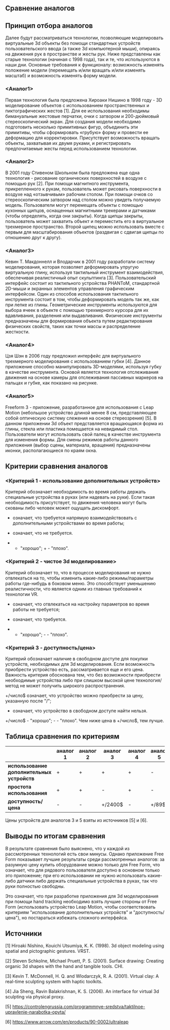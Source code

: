 ## Сравнение аналогов
## Принцип отбора аналогов

Далее будут рассматриваться технологии, позволяющие моделировать виртуальные 3d объекты без помощи стандартных устройств пользовательского ввода (а также 3d компьютерной мыши), опираясь на движения рук в пространстве и жесты рук. Ниже представлены как старые технологии (начиная с 1998 года), так и те, что используются в наши дни. Основные требования к функционалу: возможность изменять положение модели (перемещать и/или вращать и/или изменять масштаб) и возможность изменять форму модели.

### <Аналог1>

Первая технология была предложена Хироаки Нишино в 1998 году - 3D моделирование объектов с использованием пространственных и пиктографических жестов [1]. Для ее использования необходимы бимануальные жестовые перчатки, очки с затвором и 200-дюймовый стереоскопический экран. Для создания модели необходимо подготовить несколько примитивных фигур, объединить эти примитивы, чтобы сформировать «грубую» форму и провести ее деформацию для корректировки. Присутствует возможность вращать объекты, захватывая их двумя руками, и регистрировать предпочитаемые жесты перед использованием технологии.

### <Аналог2>

В 2001 году Стивеном Школьном была предложена еще одна технология - рисование органических поверхностей в воздухе с помощью рук [2]. При помощи магнитного инструмента, прикрепленного к рукам, пользователь может рисовать поверхности в воздухе над «отзывчивым» рабочим столом. При помощи очков со стереоскопическим затвором над столом можно увидеть получаемую модель.
Пользователи могут перемещать объекты с помощью кухонных щипцов, оснащенных магнитными трекерами и датчиками (чтобы определять, когда они закрыты). Когда щипцы закрыты, пользователь может захватить объект и переместить его в виртуальное трехмерное пространство. Второй щипец можно использовать вместе с первым для масштабирования объектов (раздвигая с сдвигая щипцы по отношению друг к другу).

### <Аналог3>

Кевин Т. Макдоннелл и Влодарчик в 2001 году разработали систему моделирования, которая позволяет деформировать упругую виртуальную глину, используя тактильный инструмент взаимодействия, обеспечивая реалистичный опыт скульптинга [3]. Пользовательский интерфейс состоит из тактильного устройства PHANToM, стандартной 2D-мыши и экранных элементов управления графическим интерфейсом.
Один из способов использования тактильного инструмента состоит в том, чтобы деформировать модель так же, как при лепке из глины. Геометрические инструменты используются для выбора ячеек в объекте с помощью трехмерного курсора для их вдавливания, разделения или выдавливания. Физические инструменты предназначены для формирования объекта путем редактирования физических свойств, таких как точки массы и распределение жесткости.

### <Аналог4>

Цзя Шэн в 2006 году предложил интерфейс для виртуального трехмерного моделирования с использованием губки [4]. Данное приложение способно манипулировать 3D-моделями, используя губку в качестве инструмента. Основой является технология отслеживания движения на основе камеры для отслеживания пассивных маркеров на пальцах и губке, как показано на рисунке.

### <Аналог5>

Freeform 3 - приложение, разработанное для использования с Leap Motion (небольшое устройство длиной менее 8 см, представляющее собой оптическую систему слежения на основе стереозрения) [5]. В данном приложении 3d объект представляется вращающаяся форма из глины, стекла или пластика помещается на невидимый стол. Пользователи могут использовать свой палец в качестве инструмента для изменения формы. Для смены режимов работы данного приложения (выбор сцены, материала, вращения) предназначены иконки, располагающиеся по краям окна.
 
## Критерии сравнения аналогов

### <Критерий 1 - использование дополнительных устройств>

Критерий обозначает необходимость во время работы держать специальные устройства в руках (или надевать на руки). Если такая необходимость присутствует, то движения человека могут быть скованы либо человек может ощущать дискомфорт.

+ означает, что требуется напрямую взаимодействовать с дополнительными устройствами во время работы;

- означает, что не требуется.

- - "хорошо"; + - "плохо".

### <Критерий 2 - чистое 3d моделирование>

Критерий обозначает то, что в процессе моделирования не нужно отвлекаться на то, чтобы изменить какие-либо режимы/параметры работы где-нибудь в боковом меню. Это способствует уменьшению реалистичности, что является одним из главных требований к технологии VR.

+ означает, что отвлекаться на настройку параметров во время работы не требуется;

- означает, что требуется.

+ - "хорошо"; - - "плохо".

### <Критерий 3 - доступность/цена>

Критерий обозначает наличие в свободном доступе для покупки устройств, необходимых для 3d моделирования. Если возможность приобрести устройство есть, рассматривается еще и его цена. Важность критерия обоснована тем, что без возможности приобрести необходимые устройства либо при слишком высокой цене технология/метод не может получить широкого распространения.

+/число$ означает, что устройство можно приобрести за цену, указанную после "/";

- означает, что устройство в свободном доступе найти нельзя.

+/число$ - "хорошо"; - - "плохо". Чем ниже цена в +/число$, тем лучше.

## Таблица сравнения по критериям

|     | аналог 1  | аналог 2 | аналог 3 | аналог 4 | аналог 5 |
| --- | --- | --- | --- | --- | --- |
| **использование дополнительных устройств** | + | + | + | + | - |
| **простота использования** | + | + | - | + | - |
| **доступность/цена** | - | - | +/2400$ | - | +/89$ |

Цены устройств для аналогов 3 и 5 взяты из источников [5] и [6]. 

## Выводы по итогам сравнения

В результате сравнения было выяснено, что у каждой из рассмотренных технологий есть свои минусы. Однако приложение Free Form показывает лучшие результаты среди рассмотренных аналогов: за разумную цену купить оборудование можно только для Free Form, что означает, что для рядового пользователя доступно в основном только это приложение; при его использовании не нужно использовать какие-либо датчики либо держать специальные устройства в руках, так что руки полностью свободны.

Это означает, что при разработке приложения для 3d моделирования при помощи hand tracking необходимо взять лучшие стороны от Free Form (использовать устройство Leap Motion, чтобы соответствовать критериям "использование дополнительных устройств" и  "доступность/цена"), но постараться избежать сложного интерфейса.

## Источники

[1] Hiroaki Nishino, Kouichi Utsumiya, K. K. (1998). 3d object modeling using spatial and pictographic gestures. VRST.

[2] Steven Schkolne, Michael Pruett, P. S. (2001). Surface drawing: Creating organic 3d shapes with the hand and tangible tools. CHI.

[3] Kevin T. McDonnell, H. Q. and Wlodarczyk, R. A. (2001). Virtual clay: A real-time sculpting system with haptic toolkits.

[4] Jia Sheng, Ravin Balakrishnan, K. S. (2006). An interface for virtual 3d sculpting via physical proxy.

[5] https://controlengrussia.com/programmnye-sredstva/taktilnoe-upravlenie-narabotka-opyta/

[6] https://www.arrow.com/en/products/90-0002/ultraleap
